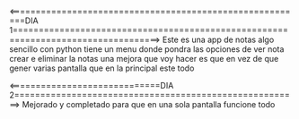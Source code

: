 <=========================================================DIA 1==================================================================================>
Este es una app de notas algo sencillo con python tiene un menu donde pondra las opciones de ver nota crear e eliminar la notas una mejora que voy hacer es que en vez de que gener varias pantalla que en la principal este todo

<=============================DIA 2=======================================================>
Mejorado y completado para que en una sola pantalla funcione todo
